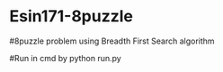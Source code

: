 # Esin171-8puzzle

#8puzzle problem using Breadth First Search algorithm

#Run in cmd by python run.py